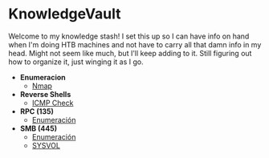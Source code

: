 # KnowledgeVault

Welcome to my knowledge stash! I set this up so I can have info on hand when I'm doing HTB machines and not have to carry all that damn info in my head. Might not seem like much, but I'll keep adding to it. Still figuring out how to organize it, just winging it as I go.

- **Enumeracion**
  - [Nmap](/Enumeracion/nmap.md/)
- **Reverse Shells**
  - [ICMP Check](/ReverseShells/ICMPCheck.md/)
- **RPC (135)**
  - [Enumeración](/RPC(135)/Enumeration.md)
- **SMB (445)**
  - [Enumeración](/SMB(445)/Enumeración.md )
  - [SYSVOL](/SMB(445)/SYSVOL.md)
